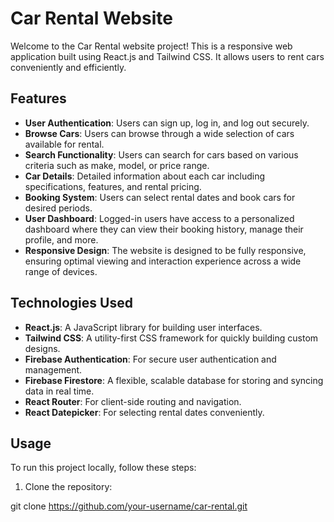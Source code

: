# Car Rental Website

Welcome to the Car Rental website project! This is a responsive web application built using React.js and Tailwind CSS. It allows users to rent cars conveniently and efficiently.

## Features

- **User Authentication**: Users can sign up, log in, and log out securely.
- **Browse Cars**: Users can browse through a wide selection of cars available for rental.
- **Search Functionality**: Users can search for cars based on various criteria such as make, model, or price range.
- **Car Details**: Detailed information about each car including specifications, features, and rental pricing.
- **Booking System**: Users can select rental dates and book cars for desired periods.
- **User Dashboard**: Logged-in users have access to a personalized dashboard where they can view their booking history, manage their profile, and more.
- **Responsive Design**: The website is designed to be fully responsive, ensuring optimal viewing and interaction experience across a wide range of devices.

## Technologies Used

- **React.js**: A JavaScript library for building user interfaces.
- **Tailwind CSS**: A utility-first CSS framework for quickly building custom designs.
- **Firebase Authentication**: For secure user authentication and management.
- **Firebase Firestore**: A flexible, scalable database for storing and syncing data in real time.
- **React Router**: For client-side routing and navigation.
- **React Datepicker**: For selecting rental dates conveniently.

## Usage

To run this project locally, follow these steps:

1. Clone the repository:


git clone https://github.com/your-username/car-rental.git
